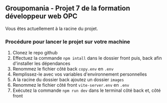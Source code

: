 ## Groupomania - Projet 7 de la formation développeur web OPC

Vous êtes actuellement à la racine du projet.

### Procédure pour lancer le projet sur votre machine

1. Clonez le repo github
2. Effectuez la commande `npm intall` dans le dossier front puis, back afin d'installer les dépendances
3. Renommez le fichier côté back `copy.env` en `.env`
4. Remplissez-le avec vos variables d'environnement personnelles
5. A la racine du dossier back ajoutez un dossier `images`
6. Renommez le fichier côté front `vite-server.env` en `.env`
7. Exécutez la commande `npm run dev` dans le terminal côté back et, côté front
